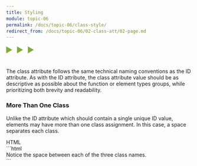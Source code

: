 ```yaml
---
title: Styling
module: topic-06
permalink: /docs/topic-06/class-style/
redirect_from: /docs/topic-06/02-class-att/02-page.md
---
```


<img src="./../../../img/arrow-divider.svg" style="width: 75px; border: none; margin: 0px 0 20px 0" />

The class attribute follows the same technical naming conventions as the ID attribute. As with the ID attribute, the class attribute value should be as descriptive as possible about the function or element types groups, while prioritizing both brevity and readability.

### More Than One Class

Unlike the ID attribute which should contain a single unique ID value, elements may have more than one class assignment. In this case, a space separates each class.

<div id="code-heading">HTML</div>
```html
<div class="class-name-1 class-name-2 notice-the-space">
    Notice the space between each of the three class names.
</div>
```
